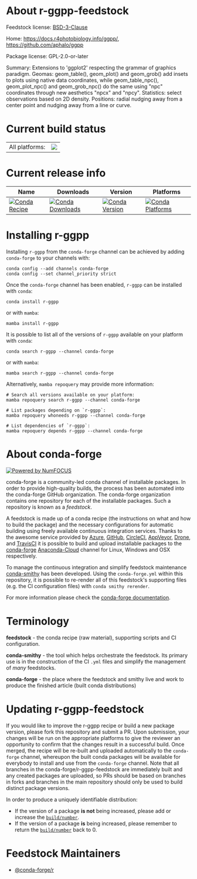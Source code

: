About r-ggpp-feedstock
======================

Feedstock license: [BSD-3-Clause](https://github.com/conda-forge/r-ggpp-feedstock/blob/main/LICENSE.txt)

Home: https://docs.r4photobiology.info/ggpp/, https://github.com/aphalo/ggpp

Package license: GPL-2.0-or-later

Summary: Extensions to 'ggplot2' respecting the grammar of graphics paradigm. Geomas: geom_table(), geom_plot() and geom_grob() add insets to plots using native data coordinates, while geom_table_npc(), geom_plot_npc() and geom_grob_npc() do the same using "npc" coordinates through new aesthetics "npcx" and "npcy". Statistics: select observations based on 2D density. Positions: radial nudging away from a center point and nudging away from a line or curve.

Current build status
====================


<table><tr><td>All platforms:</td>
    <td>
      <a href="https://dev.azure.com/conda-forge/feedstock-builds/_build/latest?definitionId=12959&branchName=main">
        <img src="https://dev.azure.com/conda-forge/feedstock-builds/_apis/build/status/r-ggpp-feedstock?branchName=main">
      </a>
    </td>
  </tr>
</table>

Current release info
====================

| Name | Downloads | Version | Platforms |
| --- | --- | --- | --- |
| [![Conda Recipe](https://img.shields.io/badge/recipe-r--ggpp-green.svg)](https://anaconda.org/conda-forge/r-ggpp) | [![Conda Downloads](https://img.shields.io/conda/dn/conda-forge/r-ggpp.svg)](https://anaconda.org/conda-forge/r-ggpp) | [![Conda Version](https://img.shields.io/conda/vn/conda-forge/r-ggpp.svg)](https://anaconda.org/conda-forge/r-ggpp) | [![Conda Platforms](https://img.shields.io/conda/pn/conda-forge/r-ggpp.svg)](https://anaconda.org/conda-forge/r-ggpp) |

Installing r-ggpp
=================

Installing `r-ggpp` from the `conda-forge` channel can be achieved by adding `conda-forge` to your channels with:

```
conda config --add channels conda-forge
conda config --set channel_priority strict
```

Once the `conda-forge` channel has been enabled, `r-ggpp` can be installed with `conda`:

```
conda install r-ggpp
```

or with `mamba`:

```
mamba install r-ggpp
```

It is possible to list all of the versions of `r-ggpp` available on your platform with `conda`:

```
conda search r-ggpp --channel conda-forge
```

or with `mamba`:

```
mamba search r-ggpp --channel conda-forge
```

Alternatively, `mamba repoquery` may provide more information:

```
# Search all versions available on your platform:
mamba repoquery search r-ggpp --channel conda-forge

# List packages depending on `r-ggpp`:
mamba repoquery whoneeds r-ggpp --channel conda-forge

# List dependencies of `r-ggpp`:
mamba repoquery depends r-ggpp --channel conda-forge
```


About conda-forge
=================

[![Powered by
NumFOCUS](https://img.shields.io/badge/powered%20by-NumFOCUS-orange.svg?style=flat&colorA=E1523D&colorB=007D8A)](https://numfocus.org)

conda-forge is a community-led conda channel of installable packages.
In order to provide high-quality builds, the process has been automated into the
conda-forge GitHub organization. The conda-forge organization contains one repository
for each of the installable packages. Such a repository is known as a *feedstock*.

A feedstock is made up of a conda recipe (the instructions on what and how to build
the package) and the necessary configurations for automatic building using freely
available continuous integration services. Thanks to the awesome service provided by
[Azure](https://azure.microsoft.com/en-us/services/devops/), [GitHub](https://github.com/),
[CircleCI](https://circleci.com/), [AppVeyor](https://www.appveyor.com/),
[Drone](https://cloud.drone.io/welcome), and [TravisCI](https://travis-ci.com/)
it is possible to build and upload installable packages to the
[conda-forge](https://anaconda.org/conda-forge) [Anaconda-Cloud](https://anaconda.org/)
channel for Linux, Windows and OSX respectively.

To manage the continuous integration and simplify feedstock maintenance
[conda-smithy](https://github.com/conda-forge/conda-smithy) has been developed.
Using the ``conda-forge.yml`` within this repository, it is possible to re-render all of
this feedstock's supporting files (e.g. the CI configuration files) with ``conda smithy rerender``.

For more information please check the [conda-forge documentation](https://conda-forge.org/docs/).

Terminology
===========

**feedstock** - the conda recipe (raw material), supporting scripts and CI configuration.

**conda-smithy** - the tool which helps orchestrate the feedstock.
                   Its primary use is in the construction of the CI ``.yml`` files
                   and simplify the management of *many* feedstocks.

**conda-forge** - the place where the feedstock and smithy live and work to
                  produce the finished article (built conda distributions)


Updating r-ggpp-feedstock
=========================

If you would like to improve the r-ggpp recipe or build a new
package version, please fork this repository and submit a PR. Upon submission,
your changes will be run on the appropriate platforms to give the reviewer an
opportunity to confirm that the changes result in a successful build. Once
merged, the recipe will be re-built and uploaded automatically to the
`conda-forge` channel, whereupon the built conda packages will be available for
everybody to install and use from the `conda-forge` channel.
Note that all branches in the conda-forge/r-ggpp-feedstock are
immediately built and any created packages are uploaded, so PRs should be based
on branches in forks and branches in the main repository should only be used to
build distinct package versions.

In order to produce a uniquely identifiable distribution:
 * If the version of a package **is not** being increased, please add or increase
   the [``build/number``](https://docs.conda.io/projects/conda-build/en/latest/resources/define-metadata.html#build-number-and-string).
 * If the version of a package **is** being increased, please remember to return
   the [``build/number``](https://docs.conda.io/projects/conda-build/en/latest/resources/define-metadata.html#build-number-and-string)
   back to 0.

Feedstock Maintainers
=====================

* [@conda-forge/r](https://github.com/conda-forge/r/)

